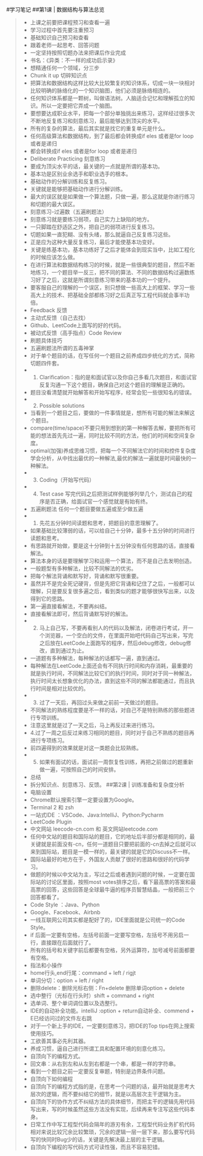 #学习笔记
##第1课 | 数据结构与算法总览
> * 上课之前要把课程预习和查看一遍
> *  学习过程中首先要注重预习
> * 基础知识自己预习和查看
> * 跟着老师一起思考、回答问题
> * 一定坚持按照切题办法来把课后作业完成
> *  书名：《异类：不一样的成功启示录》
> * 想精通任何一个领域，分三步
> * Chunk it up 切碎知识点
> * 把算法和数据结构这样比较大比较繁复的知识体系，切成一块一块相对比较明确的脉络化的一个知识脑图，他们必须是脉络相连的。
> * 任何知识体系都是一颗树，叫做语法树。人脑适合记忆和理解孤立的知识。所以一定要把它弄成一个脑图。
> * 要想要达成职业水平，把每一个部分单独挑出来练习，这样经过很多次不断地反复练习和刻意练习，最后能够达到顶尖的水平。
> * 所有的复杂的算法，最后其实就是找它的重复单元是什么。
> * 任何高级算法和数据结构，到了最后都会转换成if eles 或者是for loop 或者是递归
> * 都会转换成if eles 或者是for loop 或者是递归
> *  Deliberate Practicing 刻意练习
> * 要成为顶尖水平的话，最关键的一点就是所谓的基本功。
> * 基本功是区别业余选手和职业选手的根本。
> * 基础动作的分解训练和反复练习。
> * 关键就是能够把基础动作进行分解训练。
> * 最大的误区就是如果做一个算法题，只做一遍，那么这就是你进行练习和切题的最大误区。
> * 刻意练习-过遍数（五遍刷题法）
> * 刻意练习就是要练习弱项，自己实力上缺陷的地方。
> * 一只脚踏在舒适区之外，把自己的弱项进行反复练习。
> * 切题如果一直犯糊、没有头绪，那么就逼自己反复练习这些。
> * 正是应为这种大量反复练习，最后才能使基本功变好。
> * 关键是练基本功，基本功练好了之后才能体会到现实当中，比如工程化的时候应该怎么做。
> * 在进行算法和数据结构练习的时候，就是一些很典型的题目，然后不断地练习，一个题目举一反三，把不同的算法、不同的数据结构过遍数练习好了之后，这就是所谓刻意练习带来的基本功的一个提升。
> * 要客服自己的理解的一个误区，别只想做一些高大上的框架、学习一些高大上的技术、把基础全部都练习好之后真正写工程代码就会事半功倍。
> * Feedback 反馈
> * 主动式反馈（自己去找）
> * Github、LeetCode上面写的好的代码。
> * 被动式反馈（高手指点）Code Review
> * 刷题具体技巧
> * 五遍刷题法所谓的五毒神掌
> * 对于单个题目的话，在写任何一个题目之前养成四步统化的方式，简称切题四件套。
> * 1. Clarification：指的是和面试官以及你自己多看几次题目，和面试官反复沟通一下这个题目，确保自己对这个题目的理解是正确的。
> * 题目没看清楚就开始解答和开始写程序，经常会犯一些很知名的错误。
> * 2. Possible solutions
> * 当看到一个题目之后，要做的一件事情就是，想所有可能的解法来解这个题目。
> * compare(time/space)不要只用到想到的第一种解答去解，要把所有可能的想法首先先过一遍，同时比较不同的方法，他们的时间和空间复杂度。
> * optimal(加强)养成思维习惯，把每一个不同解法它的时间和控件复杂度学会分析，从中找出最优的一种解法,最优的解法一遍就是时间最快的一种解法。
> * 3. Coding（开始写代码）
> * 4. Test case 写完代码之后把测试样例能够列举几个，测试自己的程序是否正确，给面试官一个感觉就是有始有终。
> * 五遍刷题法 任何一个题目要做五遍或至少做五遍
> * 1. 先花五分钟时间读题和思考，把题目的意思理解了。
> * 如果基础比较薄弱的话，可以给自己十分钟，最多十五分钟的时间进行读题和思考。
> * 有思路就开始做，要是这十分钟到十五分钟没有任何思路的话，直接看解法。
> * 算法本身的话是要理解学习和运用一个算法，而不是自己去发明创造。
> * 一般题型有多种解法，比较不同解法的优劣。
> * 把每个解法背诵和默写好，背诵和默写很重要。
> * 虽然并不是完全死记硬背，但是先把它背诵和记住了之后，一般都可以理解，只是要反复很多遍之后，看到类似的题才能够很快写出来，以及得到它的思路。
> * 第一遍直接看解法，不要再纠结。
> * 直接看解法即可，然后背诵默写好的解法。
> * 2. 马上自己写，不要再看别人的代码以及解法，闭卷进行考试，开一个浏览器，一个空白的文件，在里面开始吧代码自己写出来，写完之后放在LeetCode上面跑写的程序，然后debug修改，debug修改，直到通过为止。
> * 一道题有多种解法，每种解法的话都写一遍，直到通过。
> * 每种解法在LeetCode上面还会有不同执行时间和内存消耗，最重要的就是执行时间，不同解法比较它们的执行时间，同时对于同一种解法，执行时间太长想象优化的办法，直到这些不同的解法都能通过，而且执行时间是相对比较优的。
> * 3. 过了一天后，再回过头来做之前前一天做过的题目。
> * 不同解法的熟练程度要是不一样的话，对自己不是特别熟练的那些题进行专项训练。
> * 注意这里就是过了一天之后，马上再反过来进行练习。
> * 4.过了一周之后反过来练习相同的题目，同时对于自己不熟练的题目再进行专项练习。
> * 前四遍得到的效果就是对这一类题会比较熟练。
> * 5. 如果有面试的话，面试前一周恢复性训练，再把之前做过的题重新做一遍，可按照自己的时间安排。
> * 总结
> * 拆分知识点、刻意练习、反馈。
##第2课 | 训练准备和复杂度分析
> * 电脑设置
> * Chrome默认搜索引擎一定要设置为Google。
> * Terminal 2 和 zsh 
> * 一站式IDE ：VSCode、Java:IntelliJ、Python:Pycharm
> * LeetCode Plugin
> * 中文网站 leecode-cn.com 和 英文网站leetcode.com
> * 任何中文站的题目和国际站的题目，它的地址后半部分都是相同的，最关键就是前面没有-cn，任何一道题目只要把前面的-cn去掉之后就可以来到国际站，题目是一模一样的，最关键的就是它的Discuss不一样。
> * 国际站最好的地方在于，外国友人贡献了很好的思路和很好的代码学习。
> * 做题的时候以中文站为主，写过之后或者遇到问题的时候，一定要在国际站的讨论区里面，按照most votes排序之后，看下最高票的答案和最高票的回答，这些回答是全球最牛逼的程序员智慧结晶，一般把前三个回答都看了。
> * Code Style ：Java、Python
> * Google、Facebook、Airbnb
> * 一线互联网公司其实都是配好了的，IDE里面就是公司统一的Code Style。
> * if 后面一定要有空格，左括号前面一定要写空格，左括号不用另启一行，直接跟在后面就行了。
> * 所有的括号和关键字前后都要有空格，另外运算符，加号减号前面都要有空格。
> * 指法和小操作
> * home行头,end行尾：command + left / rigjt 
> * 单词分切：option + left / right
> * 删除delete：删除光标右侧：Fn+delete 删除单词option + delete
> * 选中整行（光标在行头时）shift + command + right
> * 选单词、整个单词调位置以及选整行。
>  * IDE的自动补全功能。intelliJ :option + return自动补全、commend + E已经访问过的文件左右跳
> * 对于一个新上手的IDE，一定要刻意练习，把IDE的Top tips在网上搜索使用技巧。
> * 工欲善其事必先利其器。
> * 养成习惯，逼自己进行所谓工具和配置环境的刻意化练习。
> * 自顶向下的编程方式。
> * 回文串：从右到左和从左到右都是一个串，都是一样的字符串。
> * 看到一个题目之前一定要反复审题，特别是边界条件问题。
> * 自顶向下如何编程
> * 自顶向下的编程方式指的是，在思考一个问题的话，最开始就是思考大层次的逻辑，而不要纠结它的细节，就是以高层次主干逻辑为主。
> * 自顶向下的协作方式不纠结方法的具体细节，而把主干的逻辑先用代码写出来，写的时候虽然这些方法没有实现，后续再来专注写这些代码本身。
> * 日常工作中写工程型代码会隔年的游刃有余，工程型代码业务扩机代码相对来说比较冗余比较繁琐，冗余的逻辑一层一层下来，那么要写代码写的快同时Bug少的话，关键是先解决最上层的主干逻辑。
> * 自顶向下编程的写代码方式可读性强，而且不容易犯错。
